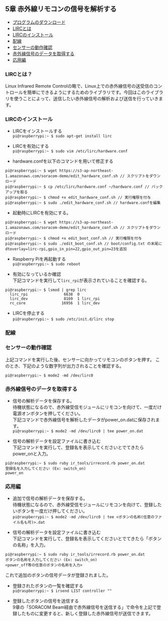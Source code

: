 ## <a name="chapter5">5章 赤外線リモコンの信号を解析する
- [プログラムのダウンロード](#section5-1)
- [LIRCとは](#section5-2)
- [LIRCのインストール](#section5-3)
- [配線](#section5-4)
- [センサーの動作確認](#section5-5)
- [赤外線信号のデータを取得する](#secion5-6)
- [応用編](#secion5-7)

###  LIRCとは？  
Linux Infrared Remote Controlの略で、Linux上での赤外線信号の送受信のコントロールを簡単にできるようにするためのライブラリです。今回はこのライブラリを使うことによって、送信したい赤外線信号の解析および送信を行っていきます。

### LIRCのインストール
- LIRCをインストールする  
`pi@raspberrypi:~ $ sudo apt-get install lirc`

- LIRCを有効にする  
`pi@raspberrypi:~ $ sudo vim /etc/lirc/hardware.conf`

- hardware.confを以下のコマンドを用いて修正する
```
pi@raspberrypi:~ $ wget https://s3-ap-northeast-1.amazonaws.com/soracom-demo/edit_hardware_conf.sh // スクリプトをダウンロード
pi@raspberrypi:~ $ cp /etc/lirc/hardware.conf ~/hardware.conf // バックアップを取る
pi@raspberrypi:~ $ chmod +x edit_hardware_conf.sh // 実行権限を付与
pi@raspberrypi:~ $ sudo ./edit_hardware_conf.sh // hardware.confを編集
```

- 起動時にLIRCを有効にする。

```
pi@raspberrypi:~ $ wget https://s3-ap-northeast-1.amazonaws.com/soracom-demo/edit_hardware_conf.sh // スクリプトをダウンロード
pi@raspberrypi:~ $ chmod +x edit_boot_conf.sh // 実行権限を付与
pi@raspberrypi:~ $ sudo ./edit_boot_conf.sh // boot/config.txt の末尾にdtoverlay=lirc-rpi,gpio_in_pin=22,gpio_out_pin=23を追加
```

- Raspberry Piを再起動する  
`pi@raspberrypi:~ $ sudo reboot`

- 有効になっているか確認  
下記コマンドを実行して`lirc_rpi`が表示されていることを確認する。
```
pi@raspberrypi:~ $ lsmod | grep lirc
  lirc_rpi                6638  0
  lirc_dev                8169  1 lirc_rpi
  rc_core                16956  1 lirc_dev
```

- LIRCを停止する  
`pi@raspberrypi:~ $ sudo /etc/init.d/lirc stop`

### 配線

### センサーの動作確認
上記コマンドを実行した後、センサーに向かってリモコンのボタンを押す。
このとき、下記のような数字列が出力されることを確認する。

```
pi@raspberrypi:~ $ mode2 -md /dev/lirc0

```

### 赤外線信号のデータを取得する
- 信号の解析データを保存する。  
待機状態になるので、赤外線受信モジュールにリモコンを向けて、一度だけ電源オンボタンを押してください。  
下記コマンドで赤外線信号を解析したデータがpower_on.datに保存されます。  
`pi@raspberrypi:~ $ mode2 -md /dev/lirc0 | tee power_on.dat`

- 信号の解析データを設定ファイルに書き込む   
下記コマンドを実行して、登録名を表示してくださいとでてきたらpower_onと入力。
```
pi@raspberrypi:~ $ sudo ruby ir_tools/irrecord.rb power_on.dat
登録名を入力してください (Ex: switch_on)
power_on
```

### 応用編
- 追加で信号の解析データを保存する。  
待機状態になるので、赤外線受信モジュールにリモコンを向けて、登録したいボタンを一度だけ押してください。    
`pi@raspberrypi:~ $ mode2 -md /dev/lirc0 | tee <ボタンの名称(任意のファイル名も可)>.dat`

- 信号の解析データを設定ファイルに書き込む   
下記コマンドを実行して、登録名を表示してくださいとでてきたら「ボタンの名称」を入力。
```
pi@raspberrypi:~ $ sudo ruby ir_tools/irrecord.rb power_on.dat
ボタンの名称を入力してください (Ex: switch_on)
<power_off等の任意のボタンの名称を入力>
```
これで追加のボタンの信号データが登録されました。  

- 登録されたボタンの一覧を確認する  
`pi@raspberrypi:~ $ irsend LIST controller ""`

- 登録したボタンの信号を送信する  
9章の「SORACOM Beam経由で赤外線信号を送信する」で命令を上記で登録したものに変更すると、新しく登録した赤外線信号が送信できます。
